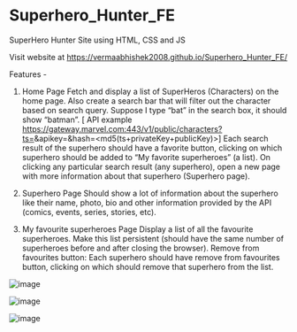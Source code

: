 # Superhero_Hunter_FE
SuperHero Hunter Site using HTML, CSS and JS

Visit website at https://vermaabhishek2008.github.io/Superhero_Hunter_FE/

Features -
1. Home Page
Fetch and display a list of SuperHeros (Characters) on the home page. Also create a search bar that will filter out the character based on search query. Suppose I type “bat” in the search box, it should show “batman”. 
[ API example https://gateway.marvel.com:443/v1/public/characters?ts=<time-stamp>&apikey=<public-key>&hash=<md5(ts+privateKey+publicKey)>]
Each search result of the superhero should have a favorite button, clicking on which superhero should be added to “My favorite superheroes” (a list).
On clicking any particular search result (any superhero), open a new page with more information about that superhero (Superhero page).

2. Superhero Page
Should show a lot of information about the superhero like their name, photo, bio and other information provided by the API (comics, events, series, stories, etc).

3. My favourite superheroes Page
Display a list of all the favourite superheroes.
Make this list persistent (should have the same number of superheroes before and after closing the browser).
Remove from favourites button: Each superhero should have remove from favourites button, clicking on which should remove that superhero from the list.

![image](https://github.com/vermaabhishek2008/Superhero_Hunter_FE/assets/47276028/cbfaa994-e4dc-40ef-80ff-54a125ea593f)

![image](https://github.com/vermaabhishek2008/Superhero_Hunter_FE/assets/47276028/0d9ae21b-fc20-450e-bfff-619e1e9e1656)

![image](https://github.com/vermaabhishek2008/Superhero_Hunter_FE/assets/47276028/5bdce2a9-0b4a-489c-8ff0-578f871f0465)
